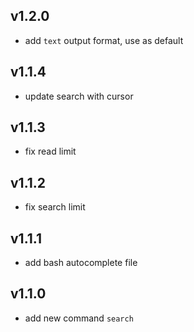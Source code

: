 ## v1.2.0
* add `text` output format, use as default
## v1.1.4
* update search with cursor
## v1.1.3
* fix read limit
## v1.1.2
* fix search limit
## v1.1.1
* add bash autocomplete file
## v1.1.0
* add new command `search`
